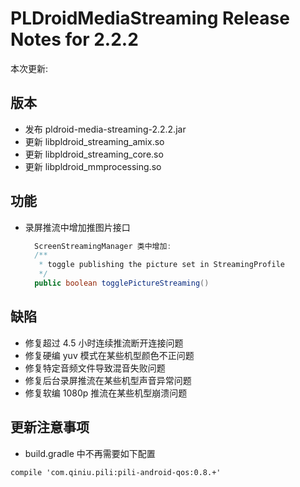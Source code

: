 # PLDroidMediaStreaming Release Notes for 2.2.2

本次更新:

## 版本

- 发布 pldroid-media-streaming-2.2.2.jar
- 更新 libpldroid_streaming_amix.so
- 更新 libpldroid_streaming_core.so
- 更新 libpldroid_mmprocessing.so

## 功能

- 录屏推流中增加推图片接口

  ```java
    ScreenStreamingManager 类中增加:
    /**
     * toggle publishing the picture set in StreamingProfile
     */
    public boolean togglePictureStreaming()
  ```

## 缺陷

- 修复超过 4.5 小时连续推流断开连接问题
- 修复硬编 yuv 模式在某些机型颜色不正问题
- 修复特定音频文件导致混音失败问题
- 修复后台录屏推流在某些机型声音异常问题
- 修复软编 1080p 推流在某些机型崩溃问题

## 更新注意事项

- build.gradle 中不再需要如下配置

```
compile 'com.qiniu.pili:pili-android-qos:0.8.+'
```